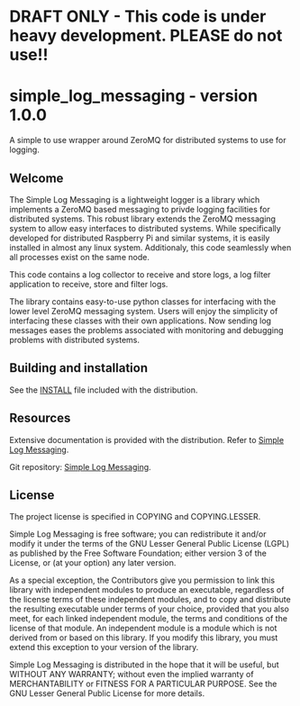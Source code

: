 
# DRAFT ONLY - This code is under heavy development. PLEASE do not use!!

# simple_log_messaging - version 1.0.0
A simple to use wrapper around ZeroMQ for distributed systems to use for logging.

## Welcome

The Simple Log Messaging is a lightweight logger is a library which implements
a ZeroMQ based messaging to privde logging facilities for distributed systems.
This robust library extends the ZeroMQ messaging system to allow easy
interfaces to distributed systems.  While specifically developed for
distributed Raspberry Pi and similar systems, it is easily installed in almost
any linux system. Additionaly, this code seamlessly when all processes
exist on the same node.

This code contains a log collector to receive and store logs,
a log filter application to receive, store and filter logs.

The library contains easy-to-use python classes for interfacing with the lower
level ZeroMQ messaging system. Users will enjoy the simplicity of interfacing
these classes with their own applications. Now sending log messages eases the
problems associated with monitoring and debugging problems with distributed
systems.


## Building and installation

See the [INSTALL](./simple_log_messaging/docs/simple_log_messaging.html)
file included with the distribution.

## Resources

Extensive documentation is provided with the distribution. Refer to
[Simple Log Messaging](./simple_log_messaging/docs/simple_log_messaging.html).

Git repository: [Simple Log Messaging](http://github.com/trailingdots/simple_log_messaging).

## License

The project license is specified in COPYING and COPYING.LESSER.

Simple Log Messaging is free software; you can redistribute it and/or modify it
under the terms of the GNU Lesser General Public License (LGPL) as published by
the Free Software Foundation; either version 3 of the License, or (at your
option) any later version.

As a special exception, the Contributors give you permission to link
this library with independent modules to produce an executable,
regardless of the license terms of these independent modules, and to
copy and distribute the resulting executable under terms of your choice,
provided that you also meet, for each linked independent module, the
terms and conditions of the license of that module. An independent
module is a module which is not derived from or based on this library.
If you modify this library, you must extend this exception to your
version of the library.

Simple Log Messaging is distributed in the hope that it will be useful, but
WITHOUT ANY WARRANTY; without even the implied warranty of MERCHANTABILITY or
FITNESS FOR A PARTICULAR PURPOSE. See the GNU Lesser General Public License for
more details.

